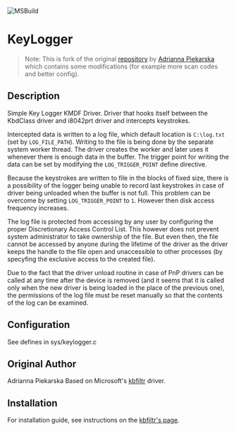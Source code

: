 ![MSBuild](https://github.com/Aiq0/kmdf-keylogger/workflows/MSBuild/badge.svg?event=push)
# KeyLogger
> Note: This is fork of the original [repository](https://github.com/adapiekarska/kmdf-keylogger) by [Adrianna Piekarska](https://github.com/adapiekarska) which contains some modifications (for example more scan codes and better config).

## Description
Simple Key Logger KMDF Driver. 
Driver that hooks itself between the KbdClass driver and i8042prt driver and intercepts keystrokes.

Intercepted data is written to a log file, which default location is `C:\log.txt` (set by `LOG_FILE_PATH`). Writing to the file is being done by the separate system worker thread. The driver creates the worker and later uses it whenever there is enough data in the buffer. The trigger point for writing the data can be set by modifying the `LOG_TRIGGER_POINT` define directive.

Because the keystrokes are written to file in the blocks of fixed size, there is a possibility of the logger being unable to record last keystrokes in case of driver being unloaded when the buffer is not full. This problem can be overcome by setting `LOG_TRIGGER_POINT` to `1`. However then disk access frequency increases.

The log file is protected from accessing by any user by configuring the proper Discretionary Access Control List. This however does not prevent system administrator to take ownership of the file. But even then, the file cannot be accessed by anyone during the lifetime of the driver as the driver keeps the handle to the file open and unaccessible to other processes (by specyfing the exclusive access to the created file).

Due to the fact that the driver unload routine in case of PnP drivers can be called at any time after the device is removed (and it seems that it is called only when the new driver is being loaded in the place of the previous one), the permissions of the log file must be reset manually so that the contents of the log can be examined.

## Configuration
See defines in sys/keylogger.c

## Original Author
Adrianna Piekarska
Based on Microsoft's [kbfiltr](https://github.com/Microsoft/Windows-driver-samples/tree/master/input/kbfiltr) driver.

## Installation
For installation guide, see instructions on the [kbfiltr's page](https://github.com/Microsoft/Windows-driver-samples/tree/master/input/kbfiltr).

